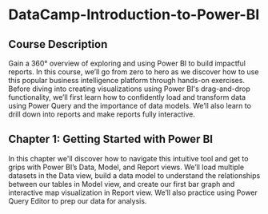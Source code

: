 # DataCamp-Introduction-to-Power-BI

## Course Description

Gain a 360° overview of exploring and using Power BI to build impactful reports. In this course, we’ll go from zero to hero as we discover how to use this popular business intelligence platform through hands-on exercises. Before diving into creating visualizations using Power BI's drag-and-drop functionality, we’ll first learn how to confidently load and transform data using Power Query and the importance of data models. We’ll also learn to drill down into reports and make reports fully interactive.

## Chapter 1: Getting Started with Power BI
In this chapter we'll discover how to navigate this intuitive tool and get to grips with Power BI’s Data, Model, and Report views. We’ll load multiple datasets in the Data view, build a data model to understand the relationships between our tables in Model view, and create our first bar graph and interactive map visualization in Report view. We’ll also practice using Power Query Editor to prep our data for analysis.
